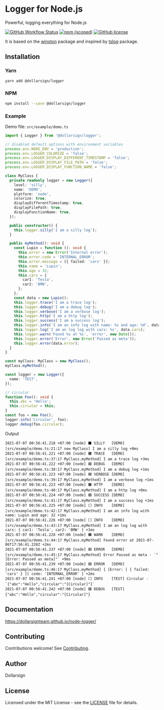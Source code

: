 # Logger for Node.js

Powerful, logging everything for Node.js

[![GitHub Workflow Status](https://img.shields.io/github/workflow/status/dollarsignteam/node-logger/Node.js%20Package?logo=github)][1]
[![npm (scoped)](https://img.shields.io/npm/v/@dollarsign/logger?logo=npm)][2]
[![GitHub license](https://img.shields.io/github/license/dollarsignteam/node-logger)][3]

It is based on the [winston][5] package and inspired by [tslog][6] package.

## Installation

### Yarn

```bash
yarn add @dollarsign/logger
```

### NPM

```bash
npm install --save @dollarsign/logger
```

### Example

Demo file: `src/example/demo.ts`

```typescript
import { Logger } from '@dollarsign/logger';

// disabled default options with environment variables
process.env.NODE_ENV = 'production';
process.env.LOGGER_COLORIZE = 'false';
process.env.LOGGER_DISPLAY_DIFFERENT_TIMESTAMP = 'false';
process.env.LOGGER_DISPLAY_FILE_PATH = 'false';
process.env.LOGGER_DISPLAY_FUNCTION_NAME = 'false';

class MyClass {
  private readonly logger = new Logger({
    level: 'silly',
    name: 'DEMO',
    platform: 'node',
    colorize: true,
    displayDifferentTimestamp: true,
    displayFilePath: true,
    displayFunctionName: true,
  });

  public constructor() {
    this.logger.silly('I am a silly log');
  }

  public myMethod(): void {
    const Lupin = function (): void {
      this.error = new Error('Internal error');
      this.error.code = 'INTERNAL_ERROR';
      this.error.message = [{ failed: 'cars' }];
      this.name = 'Lupin';
      this.age = 32;
      this.cars = {
        car1: 'Tesla',
        car2: 'BMW',
      };
    };
    const data = new Lupin();
    this.logger.trace('I am a trace log');
    this.logger.debug('I am a debug log');
    this.logger.verbose('I am a verbose log');
    this.logger.http('I am a http log');
    this.logger.success('I am a success log');
    this.logger.info('I am an info log with name: %s and age: %d', data.name, data.age);
    this.logger.log('I am an log log with cars: %s', data.cars);
    this.logger.warn('Found %s at %s', 'error', new Date());
    this.logger.error('Error', new Error('Passed as meta'));
    this.logger.error(data.error);
  }
}

const myClass: MyClass = new MyClass();
myClass.myMethod();

const logger = new Logger({
  name: 'TEST',
});

// circular
function Foo(): void {
  this.abc = 'Hello';
  this.circular = this;
}
const foo = new Foo();
logger.info('Circular', foo);
logger.debug(foo.circular);
```

Output

```shell
2021-07-07 00:56:41.218 +07:00 [node] ⬛️ SILLY   [DEMO] [src/example/demo.ts:21:17 new MyClass] I am a silly log +0ms
2021-07-07 00:56:41.221 +07:00 [node] 🟫 TRACE   [DEMO] [src/example/demo.ts:37:17 MyClass.myMethod] I am a trace log +3ms
2021-07-07 00:56:41.222 +07:00 [node] 🟪 DEBUG   [DEMO] [src/example/demo.ts:38:17 MyClass.myMethod] I am a debug log +1ms
2021-07-07 00:56:41.223 +07:00 [node] 🟦 VERBOSE [DEMO] [src/example/demo.ts:39:17 MyClass.myMethod] I am a verbose log +1ms
2021-07-07 00:56:41.223 +07:00 [node] 🟫 HTTP    [DEMO] [src/example/demo.ts:40:17 MyClass.myMethod] I am a http log +0ms
2021-07-07 00:56:41.224 +07:00 [node] 🟩 SUCCESS [DEMO] [src/example/demo.ts:41:17 MyClass.myMethod] I am a success log +1ms
2021-07-07 00:56:41.225 +07:00 [node] ⬜️ INFO    [DEMO] [src/example/demo.ts:42:17 MyClass.myMethod] I am an info log with name: Lupin and age: 32 +1ms
2021-07-07 00:56:41.226 +07:00 [node] ⬜️ INFO    [DEMO] [src/example/demo.ts:43:17 MyClass.myMethod] I am an log log with cars: { car1: 'Tesla', car2: 'BMW' } +1ms
2021-07-07 00:56:41.228 +07:00 [node] 🟧 WARN    [DEMO] [src/example/demo.ts:44:17 MyClass.myMethod] Found error at 2021-07-06T17:56:41.228Z +2ms
2021-07-07 00:56:41.237 +07:00 [node] 🟥 ERROR   [DEMO] [src/example/demo.ts:45:17 MyClass.myMethod] Error Passed as meta - `"[Error: Passed as meta]"` +9ms
2021-07-07 00:56:41.239 +07:00 [node] 🟥 ERROR   [DEMO] [src/example/demo.ts:46:17 MyClass.myMethod] { [Error: [ { failed: 'cars' } ]] code: 'INTERNAL_ERROR' } +2ms
2021-07-07 00:56:41.241 +07:00 [node] ⬜️ INFO    [TEST] Circular - `{"abc":"Hello","circular":"[Circular]"}`
2021-07-07 00:56:41.242 +07:00 [node] 🟪 DEBUG   [TEST] {"abc":"Hello","circular":"[Circular]"}
```

## Documentation

<https://dollarsignteam.github.io/node-logger/>

## Contributing

Contributions welcome! See [Contributing][4].

## Author

Dollarsign

## License

Licensed under the MIT License - see the [LICENSE][3] file for details.

[1]: https://github.com/dollarsignteam/node-logger
[2]: https://www.npmjs.com/package/@dollarsign/logger
[3]: https://github.com/dollarsignteam/node-logger/blob/main/LICENSE
[4]: https://github.com/dollarsignteam/node-logger/blob/main/CONTRIBUTING.md
[5]: https://github.com/winstonjs/winston
[6]: https://github.com/fullstack-build/tslog
